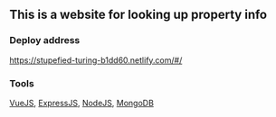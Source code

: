 ## This is a website for looking up property info

### Deploy address
https://stupefied-turing-b1dd60.netlify.com/#/

### Tools
[VueJS](https://vuejs.org/), [ExpressJS](https://expressjs.com/), [NodeJS](https://nodejs.org/en/), [MongoDB](https://www.mongodb.com/)
